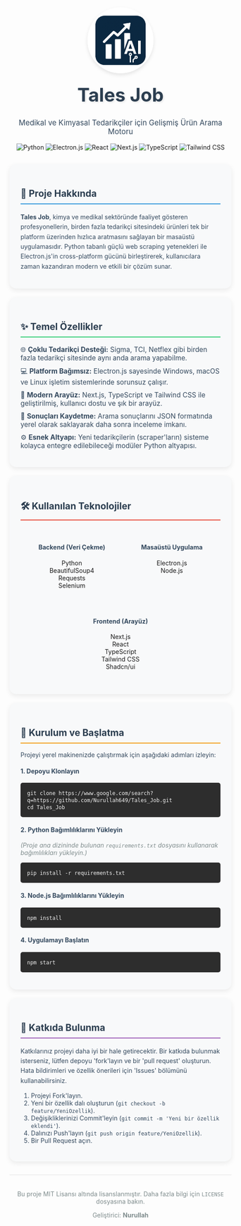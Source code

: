 <div align="center">
<img src="icon.png" alt="Tales Job Logo" width="150" style="border-radius: 50%; box-shadow: 0 4px 8px rgba(0,0,0,0.1);"/>
<h1 style="font-size: 3em; font-weight: bold; color: #2c3e50; margin-top: 20px; text-shadow: 2px 2px 4px rgba(0,0,0,0.1);">Tales Job</h1>
<p style="font-size: 1.2em; color: #34495e;">
Medikal ve Kimyasal Tedarikçiler için Gelişmiş Ürün Arama Motoru
</p>
<p>
<!-- Teknolojilere ait rozetler -->
<img src="https://img.shields.io/badge/python-3670A0?style=for-the-badge&logo=python&logoColor=ffdd54" alt="Python"/>
<img src="https://img.shields.io/badge/-electron-F1C40F?style=for-the-badge&labelColor=17202A&logo=electron&logoColor=61DBFB" alt="Electron.js"/>
<img src="https://img.shields.io/badge/-ReactJs-61DAFB?logo=react&logoColor=white&style=for-the-badge" alt="React"/>
<img src="https://img.shields.io/badge/next.js-000000?style=for-the-badge&logo=nextdotjs&logoColor=white" alt="Next.js"/>
<img src="https://img.shields.io/badge/TypeScript-3178C6?style=for-the-badge&logo=typescript&logoColor=white" alt="TypeScript"/>
<img src="https://img.shields.io/badge/Tailwind_CSS-grey?style=for-the-badge&logo=tailwind-css&logoColor=38B2AC" alt="Tailwind CSS"/>
</p>
</div>

<!-- Proje Hakkında Bölümü -->

<div id="about" style="background: #f8f9fa; padding: 25px; border-radius: 15px; margin-top: 30px; box-shadow: 0 4px 12px rgba(0,0,0,0.08);">
<h2 style="color: #2c3e50; border-bottom: 2px solid #3498db; padding-bottom: 10px;">🚀 Proje Hakkında</h2>
<p style="color: #34495e; line-height: 1.6;">
<b>Tales Job</b>, kimya ve medikal sektöründe faaliyet gösteren profesyonellerin, birden fazla tedarikçi sitesindeki ürünleri tek bir platform üzerinden hızlıca aratmasını sağlayan bir masaüstü uygulamasıdır. Python tabanlı güçlü web scraping yetenekleri ile Electron.js'in cross-platform gücünü birleştirerek, kullanıcılara zaman kazandıran modern ve etkili bir çözüm sunar.
</p>
</div>

<!-- Özellikler Bölümü -->

<div id="features" style="background: #f8f9fa; padding: 25px; border-radius: 15px; margin-top: 20px; box-shadow: 0 4px 12px rgba(0,0,0,0.08);">
<h2 style="color: #2c3e50; border-bottom: 2px solid #2ecc71; padding-bottom: 10px;">✨ Temel Özellikler</h2>
<ul style="list-style-type: none; padding: 0; color: #34495e;">
<li style="margin-bottom: 10px; font-size: 1.1em;">🌐 <b>Çoklu Tedarikçi Desteği:</b> Sigma, TCI, Netflex gibi birden fazla tedarikçi sitesinde aynı anda arama yapabilme.</li>
<li style="margin-bottom: 10px; font-size: 1.1em;">💻 <b>Platform Bağımsız:</b> Electron.js sayesinde Windows, macOS ve Linux işletim sistemlerinde sorunsuz çalışır.</li>
<li style="margin-bottom: 10px; font-size: 1.1em;">🎨 <b>Modern Arayüz:</b> Next.js, TypeScript ve Tailwind CSS ile geliştirilmiş, kullanıcı dostu ve şık bir arayüz.</li>
<li style="margin-bottom: 10px; font-size: 1.1em;">💾 <b>Sonuçları Kaydetme:</b> Arama sonuçlarını JSON formatında yerel olarak saklayarak daha sonra inceleme imkanı.</li>
<li style="margin-bottom: 10px; font-size: 1.1em;">⚙️ <b>Esnek Altyapı:</b> Yeni tedarikçilerin (scraper'ların) sisteme kolayca entegre edilebileceği modüler Python altyapısı.</li>
</ul>
</div>

<!-- Teknolojiler Bölümü -->

<div id="tech-stack" style="background: #f8f9fa; padding: 25px; border-radius: 15px; margin-top: 20px; box-shadow: 0 4px 12px rgba(0,0,0,0.08);">
<h2 style="color: #2c3e50; border-bottom: 2px solid #e74c3c; padding-bottom: 10px;">🛠️ Kullanılan Teknolojiler</h2>
<div style="display: flex; justify-content: space-around; flex-wrap: wrap; text-align: center;">
<div style="margin: 15px;">
<h4 style="color: #34495e;">Backend (Veri Çekme)</h4>
<ul style="list-style: none; padding: 0;">
<li>Python</li>
<li>BeautifulSoup4</li>
<li>Requests</li>
<li>Selenium</li>
</ul>
</div>
<div style="margin: 15px;">
<h4 style="color: #34495e;">Masaüstü Uygulama</h4>
<ul style="list-style: none; padding: 0;">
<li>Electron.js</li>
<li>Node.js</li>
</ul>
</div>
<div style="margin: 15px;">
<h4 style="color: #34495e;">Frontend (Arayüz)</h4>
<ul style="list-style: none; padding: 0;">
<li>Next.js</li>
<li>React</li>
<li>TypeScript</li>
<li>Tailwind CSS</li>
<li>Shadcn/ui</li>
</ul>
</div>
</div>
</div>

<!-- Kurulum ve Başlatma Bölümü -->

<div id="installation" style="background: #f8f9fa; padding: 25px; border-radius: 15px; margin-top: 20px; box-shadow: 0 4px 12px rgba(0,0,0,0.08);">
<h2 style="color: #2c3e50; border-bottom: 2px solid #f39c12; padding-bottom: 10px;">🚀 Kurulum ve Başlatma</h2>
<p style="color: #34495e;">Projeyi yerel makinenizde çalıştırmak için aşağıdaki adımları izleyin:</p>

<h4 style="color: #34495e;">1. Depoyu Klonlayın</h4>
<pre style="background: #2d2d2d; color: #f1f1f1; padding: 15px; border-radius: 5px;"><code>git clone https://www.google.com/search?q=https://github.com/Nurullah649/Tales_Job.git
cd Tales_Job</code></pre>

<h4 style="color: #34495e;">2. Python Bağımlılıklarını Yükleyin</h4>
<p style="color: #7f8c8d; font-style: italic;">(Proje ana dizininde bulunan <code>requirements.txt</code> dosyasını kullanarak bağımlılıkları yükleyin.)</p>
<pre style="background: #2d2d2d; color: #f1f1f1; padding: 15px; border-radius: 5px;"><code>pip install -r requirements.txt</code></pre>

<h4 style="color: #34495e;">3. Node.js Bağımlılıklarını Yükleyin</h4>
<pre style="background: #2d2d2d; color: #f1f1f1; padding: 15px; border-radius: 5px;"><code>npm install</code></pre>

<h4 style="color: #34495e;">4. Uygulamayı Başlatın</h4>
<pre style="background: #2d2d2d; color: #f1f1f1; padding: 15px; border-radius: 5px;"><code>npm start</code></pre>
</div>

<!-- Katkıda Bulunma Bölümü -->

<div id="contributing" style="background: #f8f9fa; padding: 25px; border-radius: 15px; margin-top: 20px; box-shadow: 0 4px 12px rgba(0,0,0,0.08);">
<h2 style="color: #2c3e50; border-bottom: 2px solid #9b59b6; padding-bottom: 10px;">🤝 Katkıda Bulunma</h2>
<p style="color: #34495e; line-height: 1.6;">
Katkılarınız projeyi daha iyi bir hale getirecektir. Bir katkıda bulunmak isterseniz, lütfen depoyu 'fork'layın ve bir 'pull request' oluşturun. Hata bildirimleri ve özellik önerileri için 'Issues' bölümünü kullanabilirsiniz.
</p>
<ol style="color: #34495e;">
<li>Projeyi Fork'layın.</li>
<li>Yeni bir özellik dalı oluşturun (<code>git checkout -b feature/YeniOzellik</code>).</li>
<li>Değişikliklerinizi Commit'leyin (<code>git commit -m 'Yeni bir özellik eklendi'</code>).</li>
<li>Dalınızı Push'layın (<code>git push origin feature/YeniOzellik</code>).</li>
<li>Bir Pull Request açın.</li>
</ol>
</div>

<!-- Lisans Bölümü -->

<div id="license" align="center" style="margin-top: 30px; padding-top: 20px; border-top: 1px solid #e0e0e0;">
<p style="color: #7f8c8d;">Bu proje MIT Lisansı altında lisanslanmıştır. Daha fazla bilgi için <code>LICENSE</code> dosyasına bakın.</p>
<p style="color: #7f8c8d;">
Geliştirici: <b>Nurullah</b>
</p>
</div>